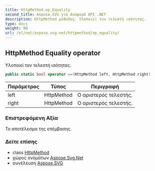 ```yaml
---
title: HttpMethod.op_Equality
second_title: Aspose.SVG για Αναφορά API .NET
description: HttpMethod μέθοδος. Υλοποιεί τον τελεστή ισότητας.
type: docs
weight: 90
url: /el/net/aspose.svg.net/httpmethod/op_equality/
---
```

## HttpMethod Equality operator

Υλοποιεί τον τελεστή ισότητας.

```csharp
public static bool operator ==(HttpMethod left, HttpMethod right)
```

| Παράμετρος | Τύπος | Περιγραφή |
| --- | --- | --- |
| left | HttpMethod | Ο αριστερός τελεστής. |
| right | HttpMethod | Ο αριστερός τελεστής. |

### Επιστρεφόμενη Αξία

Το αποτέλεσμα της επέμβασης.

### Δείτε επίσης

* class [HttpMethod](../)
* χώρος ονομάτων [Aspose.Svg.Net](../../httpmethod/)
* συνέλευση [Aspose.SVG](../../../)


